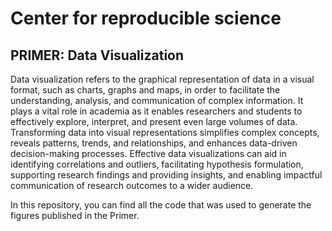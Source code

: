 # Center for reproducible science
## PRIMER: Data Visualization

Data visualization refers to the graphical representation of data in a visual format, such as charts, graphs and maps, in order to facilitate the understanding, analysis, and communication of complex information. It plays a vital role in academia as it enables researchers and students to effectively explore, interpret, and present even large volumes of data. Transforming data into visual representations simplifies complex concepts, reveals patterns, trends, and relationships, and enhances data-driven decision-making processes. Effective data visualizations can aid in identifying correlations and outliers, facilitating hypothesis formulation, supporting research findings and providing insights, and enabling impactful communication of research outcomes to a wider audience.

In this repository, you can find all the code that was used to generate the figures published in the Primer. 
